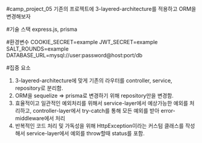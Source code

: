 #camp_project_05
기존의 프로젝트에 3-layered-architecture를 적용하고 ORM을 변경해보자

#기술 스택
express.js, prisma

#환경변수
COOKIE_SECRET=example
JWT_SECRET=example
SALT_ROUNDS=example
DATABASE_URL=mysql://user:password@host:port/db

#집중 요소
1. 3-layered-architecture에 맞게 기존의 라우터를 controller, service, repository로 분리함.
2. ORM을 sequelize => prisma로 변경하기 위해 repository만을 변경함.
3. 효율적이고 일관적인 예외처리를 위해서 service-layer에서 예상가능한 예외를 처리하고, controller-layer에서 try-catch를 통해 모든 예외를 받아 error-middleware에서 처리
4. 반복적인 코드 처리 및 가독성을 위해 HttpException이라는 커스텀 클래스를 작성해서 service-layer에서 예외를 throw할때 status를 포함.
